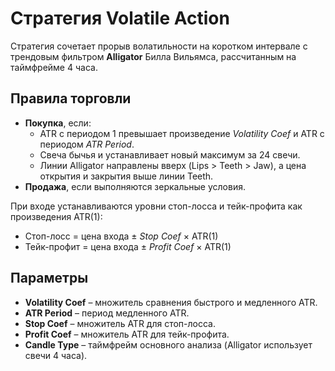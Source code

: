 # Стратегия Volatile Action

Стратегия сочетает прорыв волатильности на коротком интервале с трендовым фильтром **Alligator** Билла Вильямса, рассчитанным на таймфрейме 4 часа.

## Правила торговли
- **Покупка**, если:
  - ATR с периодом 1 превышает произведение *Volatility Coef* и ATR с периодом *ATR Period*.
  - Свеча бычья и устанавливает новый максимум за 24 свечи.
  - Линии Alligator направлены вверх (Lips > Teeth > Jaw), а цена открытия и закрытия выше линии Teeth.
- **Продажа**, если выполняются зеркальные условия.

При входе устанавливаются уровни стоп-лосса и тейк-профита как произведения ATR(1):
- Стоп-лосс = цена входа ± *Stop Coef* × ATR(1)
- Тейк-профит = цена входа ± *Profit Coef* × ATR(1)

## Параметры
- **Volatility Coef** – множитель сравнения быстрого и медленного ATR.
- **ATR Period** – период медленного ATR.
- **Stop Coef** – множитель ATR для стоп-лосса.
- **Profit Coef** – множитель ATR для тейк-профита.
- **Candle Type** – таймфрейм основного анализа (Alligator использует свечи 4 часа).
